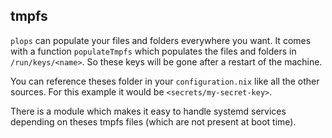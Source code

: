 ## tmpfs

`plops` can populate your files and folders everywhere you want.
It comes with a function `populateTmpfs`
which populates the files and folders in `/run/keys/<name>`.
So these keys will be gone after a restart of the machine.

You can reference theses folder in your `configuration.nix`
like all the other sources.
For this example it would be `<secrets/my-secret-key>`.

There is a module which makes it easy to handle
systemd services depending on theses tmpfs files
(which are not present at boot time).
